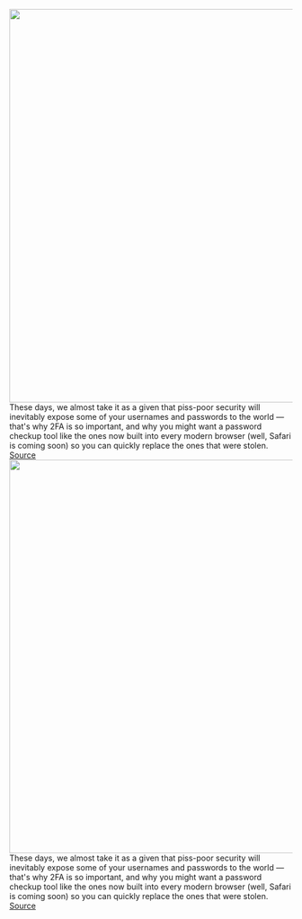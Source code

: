 <img src='https://cdn.vox-cdn.com/thumbor/V_gntwO6EA8uVDmitVL6DpAncTI=/0x0:2040x1360/1200x800/filters:focal(857x517:1183x843)/cdn.vox-cdn.com/uploads/chorus_image/image/67173018/acastro_170629_1777_0008.0.jpg' width='700px' /><br/>
These days, we almost take it as a given that piss-poor security will inevitably expose some of your usernames and passwords to the world — that's why 2FA is so important, and why you might want a password checkup tool like the ones now built into every modern browser (well, Safari is coming soon) so you can quickly replace the ones that were stolen.
<a href='https://www.theverge.com/2020/8/7/21359191/password-breach-have-i-been-pwned-open-source-troy-hunt'> Source <a/><img src='https://cdn.vox-cdn.com/thumbor/V_gntwO6EA8uVDmitVL6DpAncTI=/0x0:2040x1360/1200x800/filters:focal(857x517:1183x843)/cdn.vox-cdn.com/uploads/chorus_image/image/67173018/acastro_170629_1777_0008.0.jpg' width='700px' /><br/>
These days, we almost take it as a given that piss-poor security will inevitably expose some of your usernames and passwords to the world — that's why 2FA is so important, and why you might want a password checkup tool like the ones now built into every modern browser (well, Safari is coming soon) so you can quickly replace the ones that were stolen.
<a href='https://www.theverge.com/2020/8/7/21359191/password-breach-have-i-been-pwned-open-source-troy-hunt'> Source <a/>